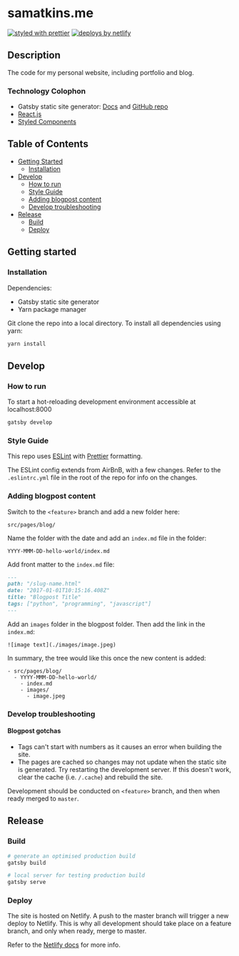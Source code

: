 # samatkins.me

[![styled with prettier](https://img.shields.io/badge/styled_with-prettier-ff69b4.svg)](https://github.com/prettier/prettier)
[![deploys by netlify](https://img.shields.io/badge/deploys%20by-netlify-00c7b7.svg)](https://www.netlify.com)

## Description

The code for my personal website, including portfolio and blog.

### Technology Colophon

- Gatsby static site generator: [Docs](https://www.gatsbyjs.org/) and [GitHub repo](https://github.com/gatsbyjs/gatsby)
- [React.js](https://facebook.github.io/react/)
- [Styled Components](https://www.styled-components.com/docs)

## Table of Contents

- [Getting Started](#getting-started)
  - [Installation](#installation)
- [Develop](#develop)
  - [How to run](#how-to-run)
  - [Style Guide](#style-guide)
  - [Adding blogpost content](#adding-blogpost-content)
  - [Develop troubleshooting](#develop-troubleshooting)
- [Release](#release)
  - [Build](#build)
  - [Deploy](#deploy)

## Getting started

### Installation

Dependencies:
* Gatsby static site generator
* Yarn package manager

Git clone the repo into a local directory. To install all dependencies using yarn:

```sh
yarn install
```

## Develop

### How to run

To start a hot-reloading development environment accessible at localhost:8000

```bash
gatsby develop
```

### Style Guide

This repo uses [ESLint](https://eslint.org/) with [Prettier](https://github.com/prettier/prettier) formatting.

The ESLint config extends from AirBnB, with a few changes. Refer to the `.eslintrc.yml` file in the root of the repo for info on the changes.


### Adding blogpost content

Switch to the `<feature>` branch and add a new folder here:

`src/pages/blog/`

Name the folder with the date and add an `index.md` file in the folder:

`YYYY-MMM-DD-hello-world/index.md`

Add front matter to the `index.md` file:

```md
---
path: "/slug-name.html"
date: "2017-01-01T10:15:16.408Z"
title: "Blogpost Title"
tags: ["python", "programming", "javascript"]
---
```

Add an `images` folder in the blogpost folder.  Then add the link in the `index.md`:

`![image text](./images/image.jpeg)`

In summary, the tree would like this once the new content is added:

```
- src/pages/blog/
  - YYYY-MMM-DD-hello-world/
    - index.md
    - images/
      - image.jpeg
```

### Develop troubleshooting

#### Blogpost gotchas

- Tags can't start with numbers as it causes an error when building the site.
- The pages are cached so changes may not update when the static site is generated. Try restarting the development server. If this doesn't work, clear the cache (i.e. `/.cache`) and rebuild the site.

Development should be conducted on  `<feature>` branch, and then when ready merged to `master`.

## Release

### Build

```sh
# generate an optimised production build
gatsby build

# local server for testing production build
gatsby serve
```

### Deploy

The site is hosted on Netlify. A push to the master branch will trigger a new deploy to Netlify. This is why all development should take place on a feature branch, and only when ready, merge to master.

Refer to the [Netlify docs](https://www.netlify.com/docs/) for more info.
